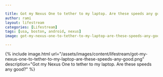 ```yaml
---

title: Got my Nexus One to tether to my laptop. Are these speeds any good?
author: rami
layout: lifestream 
categories: [Lifestream]
tags: [usa, boston, android, nexus]
image: got-my-nexus-one-to-tether-to-my-laptop-are-these-speeds-any-good.png

---
```


{% include image.html url="/assets/images/content/lifestream/got-my-nexus-one-to-tether-to-my-laptop-are-these-speeds-any-good.png" description="Got my Nexus One to tether to my laptop. Are these speeds any good?" %}
